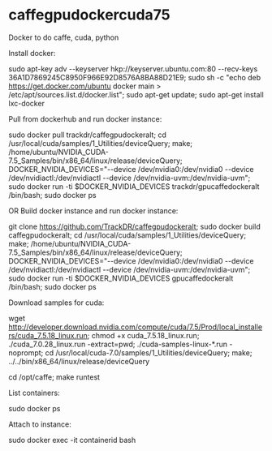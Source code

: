 # caffegpudockercuda75

Docker to do caffe, cuda, python

Install docker:

sudo apt-key adv --keyserver hkp://keyserver.ubuntu.com:80 --recv-keys 36A1D7869245C8950F966E92D8576A8BA88D21E9; sudo sh -c "echo deb https://get.docker.com/ubuntu docker main > /etc/apt/sources.list.d/docker.list"; sudo apt-get update; sudo apt-get install lxc-docker

Pull from dockerhub and run docker instance:

sudo docker pull trackdr/caffegpudockeralt; cd /usr/local/cuda/samples/1_Utilities/deviceQuery; make; /home/ubuntu/NVIDIA_CUDA-7.5_Samples/bin/x86_64/linux/release/deviceQuery; DOCKER_NVIDIA_DEVICES="--device /dev/nvidia0:/dev/nvidia0 --device /dev/nvidiactl:/dev/nvidiactl --device /dev/nvidia-uvm:/dev/nvidia-uvm"; sudo docker run -ti $DOCKER_NVIDIA_DEVICES trackdr/gpucaffedockeralt /bin/bash; sudo docker ps

OR Build docker instance and run docker instance:

git clone https://github.com/TrackDR/caffegpudockeralt; sudo docker build caffegpudockeralt; cd /usr/local/cuda/samples/1_Utilities/deviceQuery; make; /home/ubuntu/NVIDIA_CUDA-7.5_Samples/bin/x86_64/linux/release/deviceQuery; DOCKER_NVIDIA_DEVICES="--device /dev/nvidia0:/dev/nvidia0 --device /dev/nvidiactl:/dev/nvidiactl --device /dev/nvidia-uvm:/dev/nvidia-uvm"; sudo docker run -ti $DOCKER_NVIDIA_DEVICES gpucaffedockeralt /bin/bash; sudo docker ps

Download samples for cuda:

wget http://developer.download.nvidia.com/compute/cuda/7.5/Prod/local_installers/cuda_7.5.18_linux.run; chmod +x cuda_7.5.18_linux.run; ./cuda_7.0.28_linux.run -extract=pwd; ./cuda-samples-linux-*.run -noprompt; cd /usr/local/cuda-7.0/samples/1_Utilities/deviceQuery; make; ../../bin/x86_64/linux/release/deviceQuery

cd /opt/caffe; make runtest

List containers:

sudo docker ps

Attach to instance:

sudo docker exec -it containerid bash
